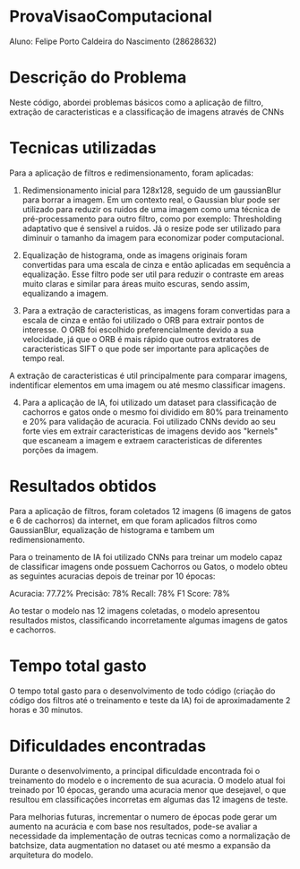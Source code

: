 # ProvaVisaoComputacional

Aluno: Felipe Porto Caldeira do Nascimento (28628632)

# Descrição do Problema

Neste código, abordei problemas básicos como a aplicação de filtro, extração de caracteristicas e a classificação de imagens através de CNNs

# Tecnicas utilizadas

Para a aplicação de filtros e redimensionamento, foram aplicadas:

1. Redimensionamento inicial para 128x128, seguido de um gaussianBlur para borrar a imagem. Em um contexto real, o Gaussian blur pode ser utilizado para reduzir os ruidos de uma imagem como uma técnica de pré-processamento para outro filtro, como por exemplo: Thresholding adaptativo que é sensivel a ruidos. Já o resize pode ser utilizado para diminuir o tamanho da imagem para economizar poder computacional.

2. Equalização de histograma, onde as imagens originais foram convertidas para uma escala de cinza e então aplicadas em sequência a equalização. Esse filtro pode ser util para reduzir o contraste em areas muito claras e similar para áreas muito escuras, sendo assim, equalizando a imagem.

3. Para a extração de caracteristicas, as imagens foram convertidas para a escala de cinza e então foi utilizado o ORB para extrair pontos de interesse. O ORB foi escolhido preferencialmente devido a sua velocidade, já que o ORB é mais rápido que outros extratores de caracteristicas SIFT o que pode ser importante para aplicações de tempo real.

A extração de caracteristicas é util principalmente para comparar imagens, indentificar elementos em uma imagem ou até mesmo classificar imagens.

4. Para a aplicação de IA, foi utilizado um dataset para classificação de cachorros e gatos onde o mesmo foi dividido em 80% para treinamento e 20% para validação de acuracia. Foi utilizado CNNs devido ao seu forte vies em extrair caracteristicas de imagens devido aos "kernels" que escaneam a imagem e extraem caracteristicas de diferentes porções da imagem.


# Resultados obtidos

Para a aplicação de filtros, foram coletados 12 imagens (6 imagens de gatos e 6 de cachorros) da internet, em que foram aplicados filtros como GaussianBlur, equalização de histograma e tambem um redimensionamento.

Para o treinamento de IA foi utilizado CNNs para treinar um modelo capaz de classificar imagens onde possuem Cachorros ou Gatos, o modelo obteu as seguintes acuracias depois de treinar por 10 épocas:

Acuracia: 77.72%
Precisão: 78%
Recall: 78%
F1 Score: 78%

Ao testar o modelo nas 12 imagens coletadas, o modelo apresentou resultados mistos, classificando incorretamente algumas imagens de gatos e cachorros.


# Tempo total gasto

O tempo total gasto para o desenvolvimento de todo código (criação do código dos filtros até o treinamento e teste da IA) foi de aproximadamente 2 horas e 30 minutos.



# Dificuldades encontradas

Durante o desenvolvimento, a principal dificuldade encontrada foi o treinamento do modelo e o incremento de sua acuracia. O modelo atual foi treinado por 10 épocas, gerando uma acuracia menor que desejavel, o que resultou em classificações incorretas em algumas das 12 imagens de teste.

Para melhorias futuras, incrementar o numero de épocas pode gerar um aumento na acurácia e com base nos resultados, pode-se avaliar a necessidade da implementação de outras tecnicas como a normalização de batchsize, data augmentation no dataset ou até mesmo a expansão da arquitetura do modelo.
